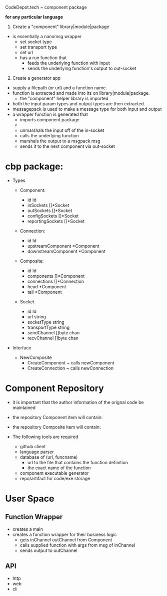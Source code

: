 CodeDepot.tech ~ component package

**for any particular language**
1. Create a "component" library|module|package
  * is essentially a nanomsg wrapper
    * set socket type
    * set transport type
    * set url
    * has a run function that 
      * feeds the underlying function with input
      * sends the underlying function's output to out-socket
2. Create a generator app
  * supply a filepath (or url) and a function name.
  * function is extracted and made into its on library|module|package.
    * the "component" helper library is imported
  * both the input param types and output types are then extracted.
  * messagepack is used to make a message type for both input and output
  * a wrapper function is generated that 
    * imports component package
    * 
    * unmarshals the input off of the in-socket
    * calls the underlying function
    * marshals the output to a msgpack msg 
    * sends it to the next component via out-socket


# cbp package:

  - Types
    - Component:
      - id                Id
      - inSockets         []*Socket
      - outSockets        []*Socket
      - configSockets     []*Socket
      - reportingSockets  []*Socket

    - Connection:
      - id  Id
      - upstreamComponent   *Component
      - downstreamComponent *Component

    - Composite:
      - id          Id
      - components  []*Component
      - connections []*Connection
      - head        *Component
      - tail        *Component

    - Socket
      - id            Id
      - url           string
      - socketType    string
      - transportType string
      - sendChannel   []byte chan
      - recvChannel   []byte chan

  - Interface 
    - NewComposite
      - CreateComponent ~ calls newComponent
      - CreateConnection ~ calls newConnection


# Component Repository

  - it is important that the author information of the orignal code be maintained
  - the repository Component item will contain:
  - the repository Composite item will contain: 

  - The following tools are required
    - github client
    - language parser
    - database of (url, funcname)
      - url to the file that contains the function definition
      - the exact name of the function
    - component executable generator
    - repo/artifact for code/exe storage


# User Space

## Function Wrapper

  - creates a main
  - creates a function wrapper for their business logic
    - gets inChannel outChannel from Component
    - calls supplied function with args from msg of inChannel
    - sends output to outChannel

## API
  - http
  - web  
  - cli 